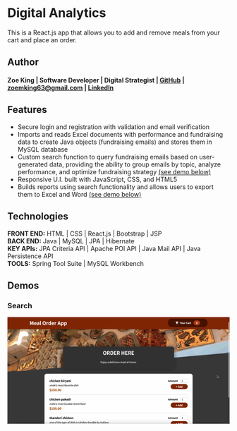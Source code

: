 # Digital Analytics
This is a React.js app that allows you to add and remove meals from your cart and place an order.  

## Author
#### Zoe King | Software Developer | Digital Strategist | [GitHub](https://github.com/zking63) | <zoemking63@gmail.com> | [LinkedIn](https://www.linkedin.com/in/zoe-king-9a730b12b/)

## Features
* Secure login and registration with validation and email verification  
* Imports and reads Excel documents with performance and fundraising data to create Java objects (fundraising emails) and stores them in MySQL database  
* Custom search function to query fundraising emails based on user-generated data, providing the ability to group emails by topic, analyze performance, and optimize fundraising strategy [(see demo below)](#Search)  
* Responsive U.I. built with JavaScript, CSS, and HTML5  
* Builds reports using search functionality and allows users to export them to Excel and Word [(see demo below)](#Export)  

## Technologies
**FRONT END:** HTML | CSS | React.js | Bootstrap | JSP  
**BACK END:** Java | MySQL | JPA | Hibernate  
**KEY APIs:** JPA Criteria API | Apache POI API | Java Mail API | Java Persistence API  
**TOOLS:** Spring Tool Suite | MySQL Workbench  

## Demos
### Search
![Search](/src/assets/preview.gif)
